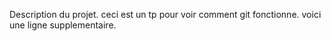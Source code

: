 Description du projet.
ceci est un tp pour voir comment git fonctionne.
voici une ligne supplementaire.
